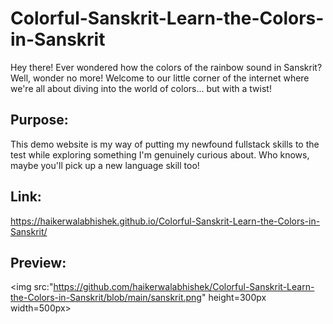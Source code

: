 # Colorful-Sanskrit-Learn-the-Colors-in-Sanskrit


Hey there! Ever wondered how the colors of the rainbow sound in Sanskrit? Well, wonder no more! Welcome to our little corner of the internet where we're all about diving into the world of colors... but with a twist!

## Purpose:


This demo website is my way of putting my newfound fullstack skills to the test while exploring something I'm genuinely curious about. Who knows, maybe you'll pick up a new language skill too!

## Link:


https://haikerwalabhishek.github.io/Colorful-Sanskrit-Learn-the-Colors-in-Sanskrit/

## Preview:


<img src:"https://github.com/haikerwalabhishek/Colorful-Sanskrit-Learn-the-Colors-in-Sanskrit/blob/main/sanskrit.png" height=300px width=500px>

